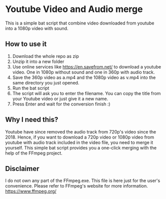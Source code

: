 # Youtube Video and Audio merge
This is a simple bat script that combine video downloaded from youtube into a 1080p video with sound.

## How to use it
1. Download the whole repo as zip
2. Unzip it into a new folder
3. Use online services like https://en.savefrom.net/ to download a youtube video. One in 1080p without sound and one in 360p with audio track.
4. Save the 360p video as a.mp4 and the 1080p video as v.mp4 into the same directory you just opened.
5. Run the bat script
6. The script will ask you to enter the filename. You can copy the title from your Youtube video or just give it a new name.
7. Press Enter and wait for the conversion finish :)

## Why I need this?
Youtube have since removed the audio track from 720p's video since the 2018. Hence, if you want to download a 720p video or 1080p video from youtube with audio track included in the video file, you need to merge it yourself. This simple bat script provides you a one-click merging with the help of the FFmpeg project.

## Disclaimer
I do not own any part of the FFmpeg.exe. This file is here just for the user's convenience. Please refer to FFmpeg's website for more information.
https://www.ffmpeg.org/

